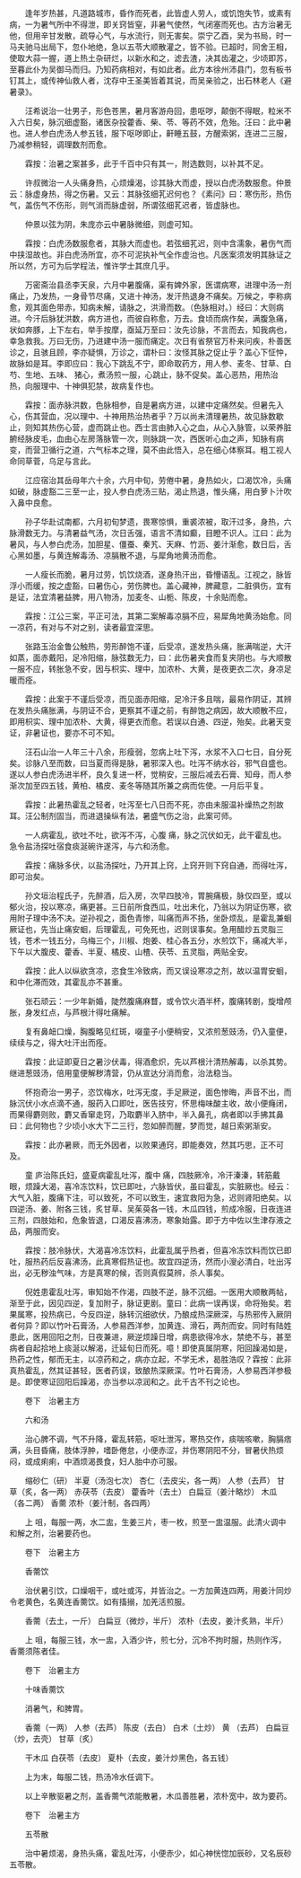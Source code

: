 <!-- { "loadSidebar": true } -->
　　逢年岁热甚，凡道路城市，昏作而死者，此皆虚人劳人，或饥饱失节，或素有病，一为暑气所中不得泄，即关窍皆窒，非暑气使然，气闭塞而死也。古方治暑无他，但用辛甘发散，疏导心气，与水流行，则无害矣。崇宁乙酉，吴为书局，时一马夫驰马出局下，忽仆地绝，急以五苓大顺散灌之，皆不验。已超时，同舍王相，使取大蒜一握，道上热土杂研烂，以新水和之，滤去渣，决其齿灌之，少顷即苏，至暮此仆为吴御马而归。乃知药病相对，有如此者。此方本徐州沛县门，忽有板书钉其上，或传神仙救人者，沈存中王圣美皆着其说，而吴亲验之，出石林老人《避暑录》。

　　汪希说治一壮男子，形色苍黑，暑月客游舟回，患呕哕，颠倒不得眠，粒米不入六日矣，脉沉细虚豁，诸医杂投藿香、柴、苓、等药不效，危殆。汪曰：此中暑也。进人参白虎汤人参五钱，服下呕哕即止，鼾睡五鼓，方醒索粥，连进二三服，乃减参稍轻，调理数剂而愈。

　　霖按：治暑之案甚多，此于千百中只有其一，附选数则，以补其不足。

　　许叔微治一人头痛身热，心烦燥渴，诊其脉大而虚，授以白虎汤数服愈。仲景云：脉虚身热，得之伤暑。又云：其脉弦细芤迟何也？《素问》曰：寒伤形，热伤气，盖伤气不伤形，则气消而脉虚弱，所谓弦细芤迟者，皆虚脉也。

　　仲景以弦为阴，朱庞亦云中暑脉微细，则虚可知。

　　霖按：白虎汤数服愈者，其脉大而虚也。若弦细芤迟，则中含濡象，暑伤气而中挟湿故也。非白虎汤所宜，亦不可泥执补气全作虚治也。凡医案须发明其脉证之所以然，方可为后学程法，惟许学士其庶几乎。

　　万密斋治县丞李天泉，六月中暑腹痛，渠有婢外家，医谓病寒，进理中汤一剂痛止，乃发热，一身骨节尽痛，又进十神汤，发汗热退身不痛矣。万候之，李称病愈，观其面色带赤，知病未解，请脉之，洪滑而数。（色脉相对。）经曰：大则病进。今汗后脉犹洪数，病方进也，而彼自称愈，万去。食顷而病作矣，满腹急痛，状如奔豚，上下左右，举手按摩，亟延万至曰：汝先诊脉，不言而去，知我病也，幸急救我。万曰无伤，乃进建中汤一服而痛定。次日有省祭官万朴来问疾，朴善医诊之，且骇且顾，李亦疑惧，万诊之，谓朴曰：汝怪其脉之促止乎？盖心下怔忡，故脉如是耳。李即应曰：我心下跳乱不宁，即命取药方，用人参、麦冬、甘草、白芍、生地、五味、 猪心，煮汤煎一服，心跳止，脉不促矣。盖心恶热，用热治热，向服理中、十神俱犯禁，故病复作也。

　　霖按：面赤脉洪数，色脉相参，自是暑病方进，以建中定痛然矣。但暑先入心，伤其营血，况以理中、十神用热治热者乎？万以尚未清理暑热，故见脉数歇止，则知其热伤心营，虚而跳止也。西士言由肺入心之血，从心入脉管，以荣养脏腑经脉皮毛，血由心左房落脉管一次，则脉跳一次，西医听心血之声，知脉有病变，而营卫循行之道，六气标本之理，莫不由此悟入，总在细心体察耳。粗工视人命同草菅，乌足与言此。

　　江应宿治其岳母年六十余，六月中旬，劳倦中暑，身热如火，口渴饮冷，头痛如破，脉虚豁二三至一止，投人参白虎汤三贴，渴止热退，惟头痛，用白萝卜汁吹入鼻中良愈。

　　孙子华赴试南都，六月初旬梦遗，畏寒惊惧，重裘浓被，取汗过多，身热，六脉滑数无力。与清暑益气汤，次日舌强，语言不清如癫，目瞪不识人。江曰：此为暑风，与人参白虎汤，加胆星、僵蚕、秦艽、天麻、竹沥、姜汁渐愈，数日后，舌心黑如墨，与黄连解毒汤、凉膈散不退，与犀角地黄汤而愈。

　　一人瘦长而脆，暑月过劳，饥饮烧酒，遂身热汗出，昏懵语乱。江视之，脉皆浮小而缓，按之虚豁，曰暑伤心，劳伤脾也。盖心藏神，脾藏意，二脏俱伤，宜有是证，法宜清暑益脾，用八物汤，加麦冬、山栀、陈皮，十余贴而愈。

　　霖按：江公三案，平正可法，其第二案解毒凉膈不应，易犀角地黄汤始愈。同一凉药，有对与不对之别，读者最宜深思。

　　张路玉治金鲁公触热，劳形醉饱不谨，后受凉，遂发热头痛，胀满喘逆，大汗如蒸，面赤戴阳，足冷阳缩，脉弦数无力，曰：此伤暑夹食而复夹阴也。与大顺散一服不应，转胀急不安，因与枳实、理中，加浓朴、大黄，是夜更衣二次，身凉足暖而痊。

　　霖按：此案于不谨后受凉，而见面赤阳缩，足冷汗多且喘，最易作阴证，其辨在发热头痛胀满，与阴证不合，更察其不谨之前，有醉饱之病因，故大顺散不应，即用枳实、理中加浓朴、大黄，得更衣而愈。若误以白通、四逆，殆矣。此暑天变证，非暑证也，要亦不可不知。

　　汪石山治一人年三十八余，形瘦弱，忽病上吐下泻，水浆不入口七日，自分死矣。诊脉八至而数，曰当夏而得是脉，暑邪深入也。吐泻不纳水谷，邪气自盛也。遂以人参白虎汤进半杯，良久复进一杯，觉稍安，三服后减去石膏、知母，而人参渐次加至四五钱，黄柏、橘皮、麦冬等随其所兼之病而佐使。一月后平复。

　　霖按：此暑热霍乱之轻者，吐泻至七八日而不死，亦由未服温补燥热之剂故耳。汪公制剂固当，而进退操纵有法，暑盛气伤之治，此案可师。

　　一人病霍乱，欲吐不吐，欲泻不泻，心腹 痛，脉之沉伏如无，此干霍乱也。急令盐汤探吐宿食痰涎碗许遂泻，与六和汤愈。

　　霖按：痛脉多伏，以盐汤探吐，乃开其上窍，上窍开则下窍自通，而得吐泻，即可治矣。

　　孙文垣治程氏子，先醉酒，后入房，次早四肢冷，胃腕痛极，脉仅四至，或以郁火治，投以寒凉，痛更甚。三日前所食西瓜，吐出未化，乃翁以为阴证伤寒，欲用附子理中汤不决。逆孙视之，面色青惨，叫痛而声不扬，坐卧烦乱，是霍乱兼蛔厥证也，先当止痛安蛔，后理霍乱，可免死也，迟则误事矣。急用醋炒五灵脂三钱，苍术一钱五分，乌梅三个，川椒、炮姜、桂心各五分，水煎饮下，痛减大半，下午以大腹皮、藿香、半夏、橘皮、山楂、茯苓、五灵脂，两贴全安。

　　霖按：此人以纵欲贪凉，恣食生冷致病，而又误设寒凉之剂，故以温胃安蛔，和中化滞而效，其霍乱亦不甚重。

　　张石顽云：一少年新婚，陡然腹痛麻瞀，或令饮火酒半杯，腹痛转剧，旋增颅胀，身发红点，与芦根汁得吐痛解。

　　复有鼻衄口燥，胸腹略见红斑，啜童子小便稍安，又浓煎葱豉汤，仍入童便，续续与之，得大吐汗出而痊。

　　霖按：此证即夏日之暑沙伏毒，得酒愈炽，先以芦根汁清热解毒，以杀其势。继进葱豉汤，倍用童便解秽清营，仍从宣达分消而愈，治法稳当。

　　怀抱奇治一男子，恣饮梅水，吐泻无度，手足厥逆，面色惨晦，声音不出，而脉沉伏小水点滴不通，服药入口即吐，医告技穷，怀思梅味酸主收，故小便癃闭，而果得麝则败，麝又香窜走窍，乃取麝半入脐中，半入鼻孔，病者即以手拂其鼻曰：此何物也？少顷小水大下二三行，忽如醉而醒，梦而觉，越日索粥渐安。

　　霖按：此亦暑厥，而无外因者，以败果通窍，即能奏效，然其巧思，正不可及。

　　童 庐治陈氏妇，盛夏病霍乱吐泻，腹中 痛，四肢厥冷，冷汗溱溱，转筋戴眼，烦躁大渴，喜冷冻饮料，饮已即吐，六脉皆伏，虽曰霍乱，实脏厥也。经云：大气入脏，腹痛下注，可以致死，不可以致生，速宜救阳为急，迟则肾阳绝矣。以四逆汤、姜、附各三钱，炙甘草、吴茱萸各一钱，木瓜四钱，煎成冷服，日夜连进三剂，四肢始和，危象皆退，口渴反喜沸汤，寒象始露。即于方中佐以生津存液之品，两服而安。

　　霖按：肢冷脉伏，大渴喜冷冻饮料，此霍乱属乎热者，但喜冷冻饮料而饮已即吐，服热药后反喜沸汤，此真寒假热证也。故宜四逆汤，然而小溲必清白，吐出泻出，必无秽浊气味，方是真寒的候，否则真假莫辨，杀人事矣。

　　倪姓患霍乱吐泻，审知始不作渴，四肢不逆，脉不沉细。一医用大顺散两帖，渐至于此，因见四逆，复加附子，脉证更剧。童曰：此病一误再误，命将殆矣。若果属寒，投热病已，今反四逆，脉转沉细欲伏，乃酿成热深厥深，与热邪传入厥阴者何异？即以竹叶石膏汤，人参易西洋参，加黄连、滑石，两剂而安。同时有陆姓患此，医用回阳之剂，日夜兼进，厥逆烦躁日增，病患欲得冷水，禁绝不与，甚至病者自起拾地上痰涎以解渴，迁延旬日而死。噫！即使真属阴寒，阳回躁渴如是，热药之性，郁而无主，以凉药和之，病亦立起，不学无术，曷胜浩叹？霖按：此非真热霍乱，然其证甚轻，医者药误，致酿热深厥深。竹叶石膏汤，人参易西洋参极是。即使寒证回阳后躁渴，亦当参以凉润和之。此千古不刊之论也。

　　卷下　治暑主方

　　六和汤

　　治心脾不调，气不升降，霍乱转筋，呕吐泄泻，寒热交作，痰喘咳嗽，胸膈痞满，头目昏痛，肢体浮肿，嗜卧倦怠，小便赤涩，并伤寒阴阳不分，冒暑伏热烦闷，或成痢痢，中酒烦渴畏食，妇人胎中亦可服。

　　缩砂仁（研） 半夏（汤泡七次） 杏仁（去皮尖，各一两） 人参（去芦） 甘草（炙，各一两） 赤茯苓（去皮） 藿香叶（去土） 白扁豆（姜汁略炒） 木瓜（各二两） 香薷 浓朴（姜汁制，各四两）

　　上 咀，每服一两，水二盅，生姜三片，枣一枚，煎至一盅温服。此清火调中和解之剂，治暑要药也。

　　卷下　治暑主方

　　香薷饮

　　治伏暑引饮，口燥咽干，或吐或泻，并皆治之。一方加黄连四两，用姜汁同炒令老黄色，名黄连香薷饮。如有搐搦，加羌活煎服。

　　香薷（去土，一斤） 白扁豆（微炒，半斤） 浓朴（去皮，姜汁炙熟，半斤）

　　上 咀，每服三钱，水一盅，入酒少许，煎七分，沉冷不拘时服，热则作泻，香薷须陈者佳。

　　卷下　治暑主方

　　十味香薷饮

　　消暑气，和脾胃。

　　香薷（一两） 人参（去芦） 陈皮（去白） 白术（土炒） 黄 （去芦） 白扁豆（炒，去壳） 甘草（炙）

　　干木瓜 白茯苓（去皮） 夏朴（去皮，姜汁炒黑色，各五钱）

　　上为末，每服二钱，热汤冷水任调下。

　　以上辛散驱暑之剂，盖香薷气浓能散暑，木瓜善胜暑，浓朴宽中，故为要药。

　　卷下　治暑主方

　　五苓散

　　治中暑烦渴，身热头痛，霍乱吐泻，小便赤少，如心神恍惚加辰砂，又名辰砂五苓散。

